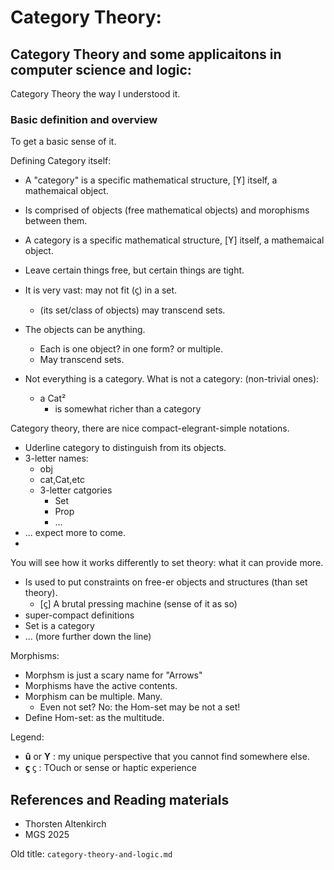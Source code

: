 # Category Theory:

## Category Theory and some applicaitons in computer science and logic:
Category Theory the way I understood it.

### Basic definition and overview
To get a basic sense of it.

Defining Category itself:
* A "category" is a specific mathematical structure, [ϒ] itself, a mathemaical object.
* Is comprised of objects (free mathematical objects) and morophisms between them.
* A category is a specific mathematical structure, [ϒ] itself, a mathemaical object.
* Leave certain things free, but certain things are tight.
* It is very vast: may not fit (ϛ) in a set.
    * (its set/class of objects) may transcend sets.
* The objects can be anything.
    * Each is one object? in one form? or multiple.
    * May transcend sets.

* Not everything is a category. What is not a category: (non-trivial ones):
    * a Cat²
        * is somewhat richer than a category

Category theory, there are nice compact-elegrant-simple notations.
* Uderline category to distinguish from its objects.
* 3-letter names:
   * obj
   * cat,Cat,etc
   * 3-letter catgories
      * Set
      * Prop
      * ...
* ... expect more to come.
* 


You will see how it works differently to set theory: what it can provide more.
* Is used to put constraints on free-er objects and structures (than set theory).
    * [ϛ] A brutal pressing machine (sense of it as so)
* super-compact definitions
* Set is a category
* ... (more further down the line)

Morphisms:
* Morphsm is just a scary name for "Arrows"
* Morphisms have the active contents.
* Morphism can be multiple. Many.
    * Even not set? No: the Hom-set may be not a set!
* Define Hom-set: as the multitude.


Legend:
* **û** or **ϒ** : my unique perspective that you cannot find somewhere else.
*  **ϛ** ϛ : TOuch or sense or haptic experience
## References and Reading materials
* Thorsten Altenkirch
* MGS 2025

Old title: `category-theory-and-logic.md`
